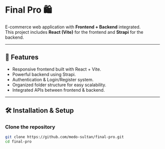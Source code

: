 # Final Pro 🛍️

E-commerce web application with **Frontend + Backend** integrated.  
This project includes **React (Vite)** for the frontend and **Strapi** for the backend.

---

## 🚀 Features

- Responsive frontend built with React + Vite.
- Powerful backend using Strapi.
- Authentication & Login/Register system.
- Organized folder structure for easy scalability.
- Integrated APIs between frontend & backend.

---

## 🛠️ Installation & Setup

### **Clone the repository**

```bash
git clone https://github.com/medo-sultan/final-pro.git
cd final-pro
```
